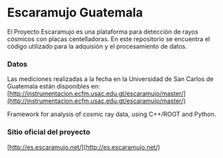 # Escaramujo Guatemala
El Proyecto Escaramujo es una plataforma para detección de rayos cósmicos con placas centelladoras. En este repositorio se encuentra el código utilizado para la adquisión y el procesamiento de datos.

### Datos
Las mediciones realizadas a la fecha en la Universidad de San Carlos de Guatemala están disponibles en:
[http://instrumentacion.ecfm.usac.edu.gt/escaramujo/master/](http://instrumentacion.ecfm.usac.edu.gt/escaramujo/master/)

Framework for analysis of cosmic ray data, using C++/ROOT and Python.
### Sitio oficial del proyecto
[http://es.escaramujo.net/](http://es.escaramujo.net/)

